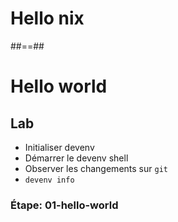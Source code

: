 <!-- .slide: class="transition-bg-sfeir-1" -->

# Hello nix

##==##

<!-- .slide: class="exercice" -->

# Hello world

## Lab

- Initialiser devenv
- Démarrer le devenv shell
- Observer les changements sur `git`
- `devenv info`

### Étape: 01-hello-world
